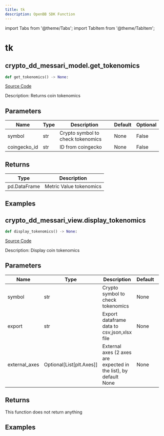 ```yaml
---
title: tk
description: OpenBB SDK Function
---
```


import Tabs from '@theme/Tabs';
import TabItem from '@theme/TabItem';

# tk

<Tabs>
<TabItem value="model" label="Model" default>

## crypto_dd_messari_model.get_tokenomics

```python title='openbb_terminal/decorators.py'
def get_tokenomics() -> None:
```
[Source Code](https://github.com/OpenBB-finance/OpenBBTerminal/tree/main/openbb_terminal/decorators.py#L272)

Description: Returns coin tokenomics

## Parameters

| Name | Type | Description | Default | Optional |
| ---- | ---- | ----------- | ------- | -------- |
| symbol | str | Crypto symbol to check tokenomics | None | False |
| coingecko_id | str | ID from coingecko | None | False |

## Returns

| Type | Description |
| ---- | ----------- |
| pd.DataFrame | Metric Value tokenomics |

## Examples



</TabItem>
<TabItem value="view" label="View">

## crypto_dd_messari_view.display_tokenomics

```python title='openbb_terminal/decorators.py'
def display_tokenomics() -> None:
```
[Source Code](https://github.com/OpenBB-finance/OpenBBTerminal/tree/main/openbb_terminal/decorators.py#L374)

Description: Display coin tokenomics

## Parameters

| Name | Type | Description | Default | Optional |
| ---- | ---- | ----------- | ------- | -------- |
| symbol | str | Crypto symbol to check tokenomics | None | False |
| export | str | Export dataframe data to csv,json,xlsx file | None | False |
| external_axes | Optional[List[plt.Axes]] | External axes (2 axes are expected in the list), by default None | None | True |

## Returns

This function does not return anything

## Examples



</TabItem>
</Tabs>
